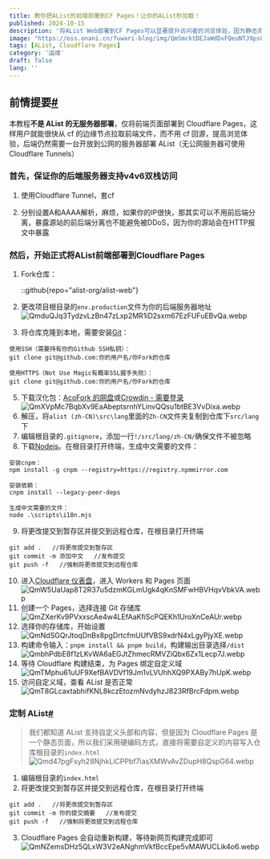 ```yaml
---
title: 教你把AList的前端部署到CF Pages！让你的AList秒加载！
published: 2024-10-15
description: '将AList Web部署到CF Pages可以显著提升访问者的浏览体验，因为静态资源都在CF的边缘节点，而后端使用API交互，而不是由源服务器路由所有流量，既能减轻源服务器的负载，又能使用CF Pages的不回源优势，一箭双雕'
image: "https://oss.onani.cn/fuwari-blog/img/QmSmcktDEJaWdDvFQeuNTJ9ps8R3PcLWyhSrbxoLEq2b2x.webp"
tags: [AList, Cloudflare Pages]
category: '运维'
draft: false 
lang: ''
---
```


## 前情提要[#](https://afo.im/shen-me-Cloudflare-dai-li-AList-tai-man--jiao-ni-bu-shu-qian-duan-dao-Pages-ju-jue-hui-yuan-#user-content-%E5%89%8D%E6%83%85%E6%8F%90%E8%A6%81)

本教程**不是 AList 的无服务器部署**，仅将前端页面部署到 Cloudflare Pages，这样用户就能很快从 cf 的边缘节点拉取前端文件，而不用 cf 回源，提高浏览体验，后端仍然需要一台开放到公网的服务器部署 AList（无公网服务器可使用 Cloudflare Tunnels）

### 首先，保证你的后端服务器支持v4v6双栈访问

1. 使用Cloudflare Tunnel，套cf

2. 分别设置A和AAAA解析，麻烦，如果你的IP很快，那其实可以不用前后端分离，暴露源站的前后端分离也不能避免被DDoS，因为你的源站会在HTTP报文中暴露

### 然后，开始正式将AList前端部署到Cloudflare Pages

1. Fork仓库：
   
   ::github{repo="alist-org/alist-web"}

2. 更改项目根目录的`env.production`文件为你的后端服务器地址  
   ![QmduQJq3TydzvLzBn47zLxp2MR1iD2sxm67EzFUFuEBvQa.webp](https://oss.onani.cn/fuwari-blog/img/6f2871ca5d35e1e974d89611835f3a2c7fd205e7.webp)

3. 将仓库克隆到本地，需要安装[Git](https://git-scm.com/)：

```
使用SSH（需要持有你的Github SSH私钥）：
git clone git@github.com:你的用户名/你Fork的仓库

使用HTTPS（Not Use Magic有概率SSL握手失败）：
git clone git@github.com:你的用户名/你Fork的仓库
```

5. 下载汉化包：[AcoFork 的网盘](https://alist.onani.cn/guest/alist_Zh-CN)或[Crowdin - 需要登录](https://crowdin.com/project/alist/zh-CN)  
   ![QmXVpMc7BqbXv9EaAbeptsrnhYLinvQQsu1btBE3VvDixa.webp](https://oss.onani.cn/fuwari-blog/img/68d31e9797edfc3c1d8a72386ebf3a643d117ce6.webp)
6. 解压，将`alist (zh-CN)\src\lang`里面的`Zh-CN`文件夹复制到仓库下`src/lang`下
7. 编辑根目录的`.gitignore`，添加一行`!/src/lang/zh-CN/`确保文件不被忽略
8. 下载[Nodejs](https://nodejs.org/zh-cn)。在根目录打开终端，生成中文需要的文件：

```
安装cnpm：
npm install -g cnpm --registry=https://registry.npmmirror.com

安装依赖：
cnpm install --legacy-peer-deps

生成中文需要的文件：
node .\scripts\i18n.mjs
```

9. 将更改提交到暂存区并提交到远程仓库，在根目录打开终端

```
git add .   //将更改提交到暂存区
git commit -m 添加中文   //发布提交
git push -f   //强制将更改提交到远程仓库
```

10. 进入[Cloudflare 仪表盘](https://dash.cloudflare.com/)，进入 Workers 和 Pages 页面  
    ![QmW5UaUap8T2R37u5dzmKGLmUgk4qKnSMFwHBVHqvVbkVA.webp](https://oss.onani.cn/fuwari-blog/img/49ccd51771082fdc94eecb270caf987d257cd987.webp)
11. 创建一个 Pages，选择连接 Git 存储库  
    ![QmZXerKv9PVxxscAe4w4LEfAaKfiScPQEKh1UroXnCeAUr.webp](https://oss.onani.cn/fuwari-blog/img/9c4b9ff38d3c8810007ffe33c1a0f98cdd84b92e.webp)
12. 选择你的存储库，开始设置  
    ![QmNdSGQrJtoqDnBx8pgDrtcfmUUfVBS9xdrN4xLgyPjyXE.webp](https://oss.onani.cn/fuwari-blog/img/fb97b5148c3811590609a0b85c6c1ee3c451853d.webp)
13. 构建命令输入：`pnpm install && pnpm build`，构建输出目录选择`/dist`  
    ![QmbhPdbE8f1zLKvWA6aEGJtZhmecRMVZiQbx6Zx1Lecp7J.webp](https://oss.onani.cn/fuwari-blog/img/c4300a94ccb16fe1383c721cbc83d1a71420e340.webp)
14. 等待 Cloudflare 构建结束，为 Pages 绑定自定义域  
    ![QmTMphu61uUF9XefBAVDVf19Jm1vLVUhhXQ9PXABy7hUpK.webp](https://oss.onani.cn/fuwari-blog/img/d27136b31d759898fe06041f12e7a07f07bd06b0.webp)
15. 访问自定义域，查看 AList 是否正常  
    ![QmT8GLcaxtabhifKNL8kczEtozmNvdyhzJ823RfBrcFdpm.webp](https://oss.onani.cn/fuwari-blog/img/345df496620a9d3faf0eceeb773813bc9ac98375.webp)

### 定制 AList[#](https://afo.im/shen-me-Cloudflare-dai-li-AList-tai-man--jiao-ni-bu-shu-qian-duan-dao-Pages-ju-jue-hui-yuan-#user-content-%E5%AE%9A%E5%88%B6-alist)

> 我们都知道 AList 支持自定义头部和内容，但是因为 Cloudflare Pages 是一个静态页面，所以我们采用硬编码方式，直接将需要自定义的内容写入仓库根目录的`index.html`  
> ![Qmd47pgFsyh28NjhkLiCPPbf7iasXMWvAvZDupH8QspG64.webp](https://oss.onani.cn/fuwari-blog/img/c3ff113558b368da9a7aeb70f70b978f49d0eb7a.webp)

1. 编辑根目录的`index.html`
2. 将更改提交到暂存区并提交到远程仓库，在根目录打开终端

```
git add .   //将更改提交到暂存区
git commit -m 你的提交摘要   //发布提交
git push -f   //强制将更改提交到远程仓库
```

3. Cloudflare Pages 会自动重新构建，等待新网页构建完成即可  
   ![QmNZemsDHz5QLxW3V2eANghmVkfBccEpe5vMAWUCLik4o6.webp](https://oss.onani.cn/fuwari-blog/img/863e5bb3ef65ec2a0af03303dd3afe13fb8dd8d4.webp)
